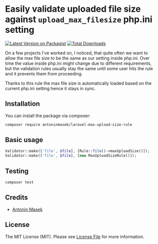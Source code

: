 # Easily validate uploaded file size against `upload_max_filesize` php.ini setting

[![Latest Version on Packagist](https://img.shields.io/packagist/v/antoninmasek/laravel-max-upload-size-rule.svg?style=flat-square)](https://packagist.org/packages/antoninmasek/laravel-max-upload-size-rule)
[![Total Downloads](https://img.shields.io/packagist/dt/antoninmasek/laravel-max-upload-size-rule.svg?style=flat-square)](https://packagist.org/packages/antoninmasek/laravel-max-upload-size-rule)

On a few projects I've worked on, I noticed, that quite often we want to allow the max file size to be the same as our setting inside php.ini. Over time the value inside php.ini might change due to different requirements, but the validation rules usually stay the same until some user hits the rule and it prevents them from proceeding.

Thanks to this rule the max file size is automatically loaded based on the current php.ini setting hence it stays in sync.

## Installation

You can install the package via composer:

```bash
composer require antoninmasek/laravel-max-upload-size-rule
```

## Basic usage

```php
Validator::make(['file', $file], [Rule::file()->maxUploadSize()]);
Validator::make(['file', $file], [new MaxUploadSizeRule()]);
```

## Testing

```bash
composer test
```

## Credits

- [Antonin Masek](https://github.com/antoninmasek)

## License

The MIT License (MIT). Please see [License File](LICENSE.md) for more information.
